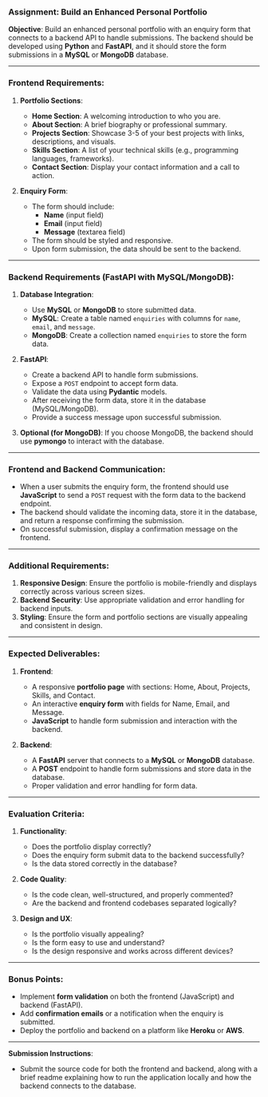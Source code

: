 ### **Assignment: Build an Enhanced Personal Portfolio**

**Objective**: Build an enhanced personal portfolio with an enquiry form that connects to a backend API to handle submissions. The backend should be developed using **Python** and **FastAPI**, and it should store the form submissions in a **MySQL** or **MongoDB** database.

---

### **Frontend Requirements:**

1. **Portfolio Sections**:
    - **Home Section**: A welcoming introduction to who you are.
    - **About Section**: A brief biography or professional summary.
    - **Projects Section**: Showcase 3-5 of your best projects with links, descriptions, and visuals.
    - **Skills Section**: A list of your technical skills (e.g., programming languages, frameworks).
    - **Contact Section**: Display your contact information and a call to action.
    
2. **Enquiry Form**:
    - The form should include:
        - **Name** (input field)
        - **Email** (input field)
        - **Message** (textarea field)
    - The form should be styled and responsive.
    - Upon form submission, the data should be sent to the backend.

---

### **Backend Requirements (FastAPI with MySQL/MongoDB):**

1. **Database Integration**:
    - Use **MySQL** or **MongoDB** to store submitted data.
    - **MySQL**: Create a table named `enquiries` with columns for `name`, `email`, and `message`.
    - **MongoDB**: Create a collection named `enquiries` to store the form data.

2. **FastAPI**:
    - Create a backend API to handle form submissions.
    - Expose a `POST` endpoint to accept form data.
    - Validate the data using **Pydantic** models.
    - After receiving the form data, store it in the database (MySQL/MongoDB).
    - Provide a success message upon successful submission.

3. **Optional (for MongoDB)**: If you choose MongoDB, the backend should use **pymongo** to interact with the database.

---

### **Frontend and Backend Communication**:

- When a user submits the enquiry form, the frontend should use **JavaScript** to send a `POST` request with the form data to the backend endpoint.
- The backend should validate the incoming data, store it in the database, and return a response confirming the submission.
- On successful submission, display a confirmation message on the frontend.

---

### **Additional Requirements**:

1. **Responsive Design**: Ensure the portfolio is mobile-friendly and displays correctly across various screen sizes.
2. **Backend Security**: Use appropriate validation and error handling for backend inputs.
3. **Styling**: Ensure the form and portfolio sections are visually appealing and consistent in design.

---

### **Expected Deliverables**:

1. **Frontend**:
    - A responsive **portfolio page** with sections: Home, About, Projects, Skills, and Contact.
    - An interactive **enquiry form** with fields for Name, Email, and Message.
    - **JavaScript** to handle form submission and interaction with the backend.

2. **Backend**:
    - A **FastAPI** server that connects to a **MySQL** or **MongoDB** database.
    - A **POST** endpoint to handle form submissions and store data in the database.
    - Proper validation and error handling for form data.

---

### **Evaluation Criteria**:

1. **Functionality**:
    - Does the portfolio display correctly?
    - Does the enquiry form submit data to the backend successfully?
    - Is the data stored correctly in the database?

2. **Code Quality**:
    - Is the code clean, well-structured, and properly commented?
    - Are the backend and frontend codebases separated logically?

3. **Design and UX**:
    - Is the portfolio visually appealing?
    - Is the form easy to use and understand?
    - Is the design responsive and works across different devices?

---

### **Bonus Points**:
- Implement **form validation** on both the frontend (JavaScript) and backend (FastAPI).
- Add **confirmation emails** or a notification when the enquiry is submitted.
- Deploy the portfolio and backend on a platform like **Heroku** or **AWS**.

---

**Submission Instructions**:
- Submit the source code for both the frontend and backend, along with a brief readme explaining how to run the application locally and how the backend connects to the database.
